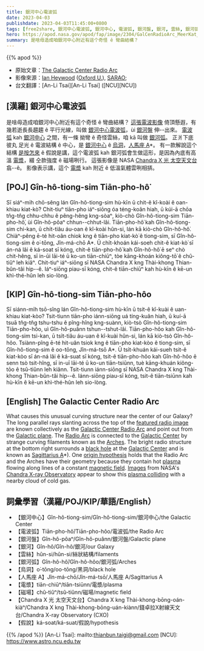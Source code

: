 ```yaml
---
title: 銀河中心電波弧
date: 2023-04-03
publishdate: 2023-04-03T11:45:00+0800
tags: [free2share, 銀河中心電波弧, 銀河中心, 電波弧, 銀河盤, 銀河, 雲絲, 銀河弧, 烏洞, 人馬座 A*, 電漿, 磁場, Chandra X 光 太空天文台]
hero: https://apod.nasa.gov/apod/fap/image/2304/GalCenRadioArc_MeerKat_1080.jpg
summary: 是啥毋造成咱銀河中心附近有這个奇怪 ê 彎曲結構？
---
```


{{% apod %}}

- 原始文章：[The Galactic Center Radio Arc](https://apod.nasa.gov/apod/ap230403.html)
- 影像來源：[Ian Heywood](https://www.physics.ox.ac.uk/our-people/Heywood) ([Oxford U.](https://www.physics.ox.ac.uk/)), [SARAO](https://www.sarao.ac.za/);
- 台文翻譯：[An-Li Tsai][An-Li Tsai] ([NCU][NCU])

## [漢羅] 銀河中心電波弧
是啥毋造成咱銀河中心附近有這个奇怪 ê 彎曲結構？
[這張電波影像][featured radio image] 倚頂懸遐，有幾若逝長長趨趨 ê 平行光線，叫做 [銀河中心電波弧][Galactic Center Radio Arc]，ùi [銀河盤][Galactic plane] 伸--出來。
[電波弧][Radio Arc] kah [銀河中心][Galactic Center 1] 之間，有一條 拗彎 ê 奇怪雲絲，咱 kā 叫做 [銀河弧][Arches]。
正爿下底彼丸 足光 ê 電波結構 ê 中心，是 [銀河中心][Galactic Center 2] ê [烏洞][black hole]，[人馬座 A][Sagittarius A]*。
有一款解說這个結構 [是按怎來][origin hypothesis] ê 假說是講，這个電波弧 kah 銀河弧會生做這形，是因為內底有高溫 [電漿][plasma]，綴 仝款強度 ê 磁場咧行。
這張影像是 NASA [Chandra X 光 太空天文台][Chandra X-ray Observatory] 翕--ê。
影像表示講，這个 [電漿][plasma colliding] kah 附近 ê 低溫氣體雲咧相挵。

## [POJ] Gîn-hô-tiong-sim Tiān-pho-hô͘
Sī siáⁿ-mi̍h chō-sêng lán Gîn-hô-tiong-sim hù-kīn ū chit-ê kî-koài ê oan-khiau kiat-kò͘?
Chit-tiuⁿ tiān-pho iáⁿ-siōng óa téng-koân hiah, ū kúi-ā chōa tn̂g-tn̂g chhu-chhu ê pêng-hêng kng-sòaⁿ, kiò-chò Gîn-hô-tiong-sim Tiān-pho-hô͘, ùi Gîn-hô-pôaⁿ chhun--chhut-lâi.
Tiān-pho-hô͘ kah Gîn-hô-tiong-sim chi-kan, ū chi̍t-tiâu áu-oan ê kî-koài hûn-si, lán kā kiò-chò Gîn-hô-hô͘.
Chiàⁿ-pêng ē-té hit-oân chiok kng ê tiān-pho kiat-kò͘ ê tiong-sim, sī Gîn-hô-tiong-sim ê o͘-tōng, Jîn-má-chō A*.
Ū chi̍t-khoán kái-soeh chit-ê kiat-kò͘ sī án-ná lâi ê ká-soat sī kóng, chit-ê tiān-pho-hô͘ kah Gîn-hô-hô͘ ē seⁿ chò chit-hêng, sī in-ūi lāi-té ū ko-un tiān-chiūⁿ, tòe kāng-khoán kiông-tō͘ ê chû-tiûⁿ leh kiâⁿ.
Chit-tiuⁿ iáⁿ-siōng sī NASA Chandra X kng Thài-khong Thian-bûn-tâi hip--ê.
Iáⁿ-siōng piau-sī kóng, chit-ê tiān-chiūⁿ kah hù-kīn ê kē-un khì-thé-hûn leh sio-lòng.

## [KIP] Gîn-hô-tiong-sim Tiān-pho-hôo
Sī siánn-mi̍h tsō-sîng lán Gîn-hô-tiong-sim hù-kīn ū tsit-ê kî-kuài ê uan-khiau kiat-kòo?
Tsit-tiunn tiān-pho iánn-siōng uá tíng-kuân hiah, ū kuí-ā tsuā tn̂g-tn̂g tshu-tshu ê pîng-hîng kng-suànn, kiò-tsò Gîn-hô-tiong-sim Tiān-pho-hôo, uì Gîn-hô-puânn tshun--tshut-lâi.
Tiān-pho-hôo kah Gîn-hô-tiong-sim tsi-kan, ū tsi̍t-tiâu áu-uan ê kî-kuài hûn-si, lán kā kiò-tsò Gîn-hô-hôo.
Tsiànn-pîng ē-té hit-uân tsiok kng ê tiān-pho kiat-kòo ê tiong-sim, sī Gîn-hô-tiong-sim ê oo-tōng, Jîn-má-tsō A*.
Ū tsi̍t-khuán kái-sueh tsit-ê kiat-kòo sī án-ná lâi ê ká-suat sī kóng, tsit-ê tiān-pho-hôo kah Gîn-hô-hôo ē senn tsò tsit-hîng, sī in-uī lāi-té ū ko-un tiān-tsiūnn, tuè kāng-khuán kiông-tōo ê tsû-tiûnn leh kiânn.
Tsit-tiunn iánn-siōng sī NASA Chandra X kng Thài-khong Thian-bûn-tâi hip--ê.
Iánn-siōng piau-sī kóng, tsit-ê tiān-tsiūnn kah hù-kīn ê kē-un khì-thé-hûn leh sio-lòng.

## [English] The Galactic Center Radio Arc
What causes this unusual curving structure near the center of our Galaxy?
The long parallel rays slanting across the top of the [featured radio image][featured radio image] are known collectively as the [Galactic Center Radio Arc][Galactic Center Radio Arc] and point out from the [Galactic plane][Galactic plane].
The [Radio Arc][Radio Arc] is connected to the [Galactic Center][Galactic Center 1] by strange curving filaments known as the [Arches][Arches].
The bright radio structure at the bottom right surrounds a [black hole][black hole] at the [Galactic Center][Galactic Center 2] and is known as [Sagittarius A][Sagittarius A]*).
One [origin hypothesis][origin hypothesis] holds that the Radio Arc and the Arches have their geometry because they contain hot [plasma][plasma] flowing along lines of a constant [magnetic field][magnetic field].
[Images][Images] from NASA's [Chandra X-ray Observatory][Chandra X-ray Observatory] appear to show this [plasma colliding][plasma colliding] with a nearby cloud of cold gas.

## 詞彙學習（漢羅/POJ/KIP/華語/English）
- 【銀河中心】Gîn-hô-tiong-sim/Gîn-hô-tiong-sim/銀河中心/the Galactic Center
- 【電波弧】Tiān-pho-hô͘/Tiān-pho-hôo/電波弧/the Radio Arc
- 【銀河盤】Gîn-hô-pôaⁿ/Gîn-hô-puânn/銀河盤/Galactic plane
- 【銀河】Gîn-hô/Gîn-hô/銀河/our Galaxy
- 【雲絲】hûn-si/hûn-si/絲狀結構/filaments
- 【銀河弧】Gîn-hô-hô͘/Gîn-hô-hôo/銀河弧/Arches
- 【烏洞】o͘-tōng/oo-tōng/黑洞/black hole
- 【人馬座 A】Jîn-má-chō/Jîn-má-tsō/人馬座 A/Sagittarius A
- 【電漿】tiān-chiūⁿ/tiān-tsiūnn/電漿/plasma
- 【磁場】chû-tiûⁿ/tsû-tiûnn/磁場/magnetic field
- 【Chandra X 光 太空天文台】Chandra X kng Thài-khong-bōng-oán-kiàⁿ/Chandra X kng Thài-khong-bōng-uán-kiànn/錢卓拉X射線天文台/Chandra X-ray Observatory (CXO)
- 【假說】ká-soat/ká-suat/假說/hypothesis


{{% /apod %}}
[An-Li Tsai]: mailto:thianbun.taigi@gmail.com
[NCU]: https://www.astro.ncu.edu.tw

[copyright]: https://apod.nasa.gov/apod/fap/lib/about_apod.html#srapply
[License]: https://creativecommons.org/licenses/by/2.0/


[featured radio image]:https://www.sarao.ac.za/media-releases/new-meerkat-radio-image-reveals-complex-heart-of-the-milky-way/
[Galactic Center Radio Arc]:https://adsabs.harvard.edu/cgi-bin/nph-iarticle_query?bibcode=1989ApJ...343..177L
[Galactic plane]:https://apod.nasa.gov/apod/ap011020.html
[Radio Arc]:https://www.cambridge.org/core/journals/proceedings-of-the-international-astronomical-union/article/nature-and-origin-of-the-galactic-center-radio-arc-a-vla-faraday-study/E2AE6A7AFF74FAC6DE0ACA782C2238AD
[Galactic Center 1]:https://apod.nasa.gov/apod/ap220202.html
[Arches]:https://apod.nasa.gov/apod/ap010614.html
[black hole]:https://apod.nasa.gov/apod/ap220513.html
[Galactic Center 2]:https://apod.nasa.gov/apod/ap180729.html
[Sagittarius A]:https://en.wikipedia.org/wiki/Sagittarius_A*
[origin hypothesis]:https://ui.adsabs.harvard.edu/abs/1994ApJ...424L..91S/abstract
[plasma]:http://www.plasmas.org/what-are-plasmas.htm
[magnetic field]:https://en.wikipedia.org/wiki/Magnetic_field
[Images]:http://chandra.harvard.edu/photo/2002/gradioarc/index.html
[Chandra X-ray Observatory]:https://www.nasa.gov/mission_pages/chandra/main/index.html
[plasma colliding]:http://adsabs.harvard.edu/cgi-bin/nph-bib_query?bibcode=2001AAS...19910902Y
